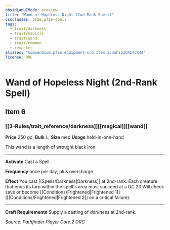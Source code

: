 ```yaml
---
obsidianUIMode: preview
title: "Wand of Hopeless Night (2nd-Rank Spell)"
cssclasses: pf2e,pf2e-spell
tags:
  - trait/darkness
  - trait/magical
  - trait/wand
  - trait/common
  - remaster
aliases: "Compendium.pf2e.equipment-srd.Item.ZJ3ahspZOXL4CK4J"
license: ORC
---
```

# Wand of Hopeless Night (2nd-Rank Spell)
## Item 6
### [[3-Rules/trait_reference/darkness]][[magical]][[wand]]


**Price** 250 gp; 
**Bulk** L; **Size** med
**Usage** held-in-one-hand

This wand is a length of wrought black iron.

* * *

**Activate** Cast a Spell

**Frequency** once per day, plus overcharge

**Effect** You cast [[Spells/Darkness|Darkness]] at 2nd-rank. Each creature that ends its turn within the spell's area must succeed at a DC 20 Will check save or become [[Conditions/Frightened|Frightened 1]] ([[Conditions/Frightened|Frightened 2]] on a critical failure).

* * *

**Craft Requirements** Supply a casting of _darkness_ at 2nd-rank.

*Source: Pathfinder Player Core 2*
*ORC*